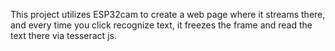 This project utilizes ESP32cam to create a web page where it streams there, and every time you click recognize text, it freezes the frame and read the text there via tesseract js.
